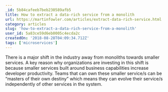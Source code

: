 ```yaml
---
_id: 5b84cafeeb7beb230589afb5
title: How to extract a data-rich service from a monolith
url: https://martinfowler.com/articles/extract-data-rich-service.html
category: articles
slug: 'how-to-extract-a-data-rich-service-from-a-monolith'
user_id: 5a83ce59d6eb0005c4ecda2c
createdOn: '2018-08-28T04:09:34.712Z'
tags: ['microservices']
---
```


There is a major shift in the industry away from monoliths towards smaller services. A key reason why organizations are investing in this shift is because smaller services built around business capabilities increase developer productivity. Teams that can own these smaller service/s can be “masters of their own destiny” which means they can evolve their service/s independently of other services in the system.


